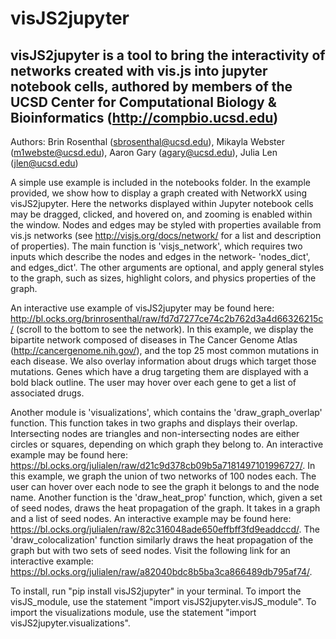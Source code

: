 # visJS2jupyter
visJS2jupyter is a tool to bring the interactivity of networks created with vis.js into jupyter notebook cells, authored by members of the UCSD Center for Computational Biology & Bioinformatics (http://compbio.ucsd.edu)
--------------

Authors: Brin Rosenthal (sbrosenthal@ucsd.edu), Mikayla Webster (m1webste@ucsd.edu), Aaron Gary (agary@ucsd.edu), Julia Len (jlen@ucsd.edu)

A simple use example is included in the notebooks folder.  In the example provided, we show how to display a graph created with NetworkX using visJS2jupyter.  Here the networks displayed within Jupyter notebook cells may be dragged, clicked, and hovered on, and zooming is enabled within the window.  Nodes and edges may be styled with properties available from vis.js networks (see http://visjs.org/docs/network/ for a list and description of properties).  The main function is 'visjs_network', which requires two inputs which describe the nodes and edges in the network- 'nodes_dict', and edges_dict'.  The other arguments are optional, and apply general styles to the graph, such as sizes, highlight colors, and physics properties of the graph.

An interactive use example of visJS2jupyter may be found here: http://bl.ocks.org/brinrosenthal/raw/fd7d7277ce74c2b762d3a4d66326215c/ (scroll to the bottom to see the network).  In this example, we display the bipartite network composed of diseases in The Cancer Genome Atlas (http://cancergenome.nih.gov/), and the top 25 most common mutations in each disease.  We also overlay information about drugs which target those mutations.  Genes which have a drug targeting them are displayed with a bold black outline.  The user may hover over each gene to get a list of associated drugs.

Another module is 'visualizations', which contains the 'draw_graph_overlap' function. This function takes in two graphs and displays their overlap. Intersecting nodes are triangles and non-intersecting nodes are either circles or squares, depending on which graph they belong to. An interactive example may be found here: https://bl.ocks.org/julialen/raw/d21c9d378cb09b5a7181497101996727/. In this example, we graph the union of two networks of 100 nodes each. The user can hover over each node to see the graph it belongs to and the node name. Another function is the 'draw_heat_prop' function, which, given a set of seed nodes, draws the heat propagation of the graph. It takes in a graph and a list of seed nodes. An interactive example may be found here: https://bl.ocks.org/julialen/raw/82c316048ade650effbff3fd9eaddccd/. The 'draw_colocalization' function similarly draws the heat propagation of the graph but with two sets of seed nodes. Visit the following link for an interactive example: https://bl.ocks.org/julialen/raw/a82040bdc8b5ba3ca866489db795af74/.

To install, run "pip install visJS2jupyter" in your terminal. To import the visJS_module, use the statement "import visJS2jupyter.visJS_module". To import the visualizations module, use the statement "import visJS2jupyter.visualizations".
